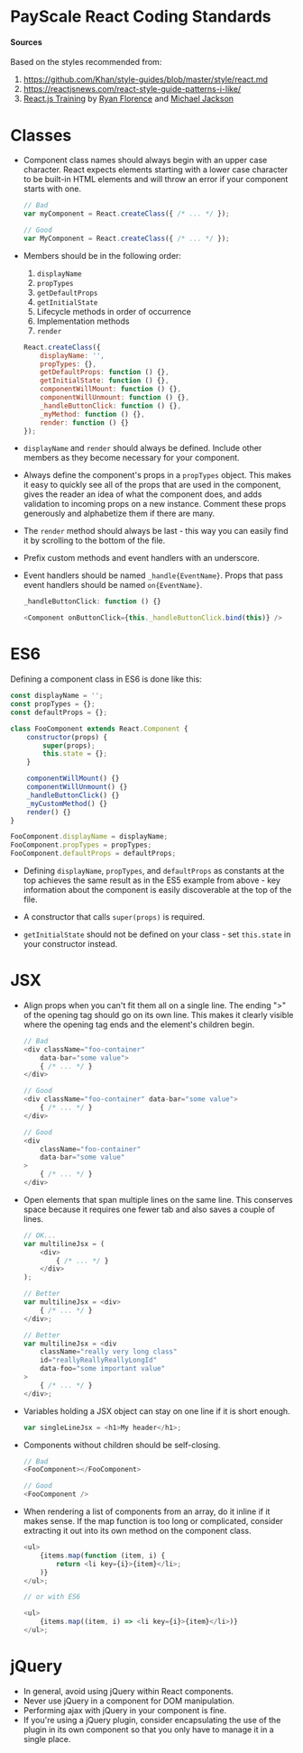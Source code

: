 
# PayScale React Coding Standards

#### Sources

Based on the styles recommended from:

1. https://github.com/Khan/style-guides/blob/master/style/react.md
2. https://reactjsnews.com/react-style-guide-patterns-i-like/
3. [React.js Training](https://reactjs-training.com/) by [Ryan Florence](https://twitter.com/ryanflorence) and [Michael Jackson](https://twitter.com/mjackson)


# Classes

* Component class names should always begin with an upper case character. React expects elements starting with a lower case character to be built-in HTML elements and will throw an error if your component starts with one.

    ```js
    // Bad
    var myComponent = React.createClass({ /* ... */ });

    // Good
    var MyComponent = React.createClass({ /* ... */ });
    ```

* Members should be in the following order:

    1. `displayName`
    2. `propTypes`
    3. `getDefaultProps`
    4. `getInitialState`
    5. Lifecycle methods in order of occurrence
    6. Implementation methods
    7. `render`

    ```js
    React.createClass({
        displayName: '',
        propTypes: {},
        getDefaultProps: function () {},
        getInitialState: function () {},
        componentWillMount: function () {},
        componentWillUnmount: function () {},
        _handleButtonClick: function () {},
        _myMethod: function () {},
        render: function () {}
    });
    ```
* `displayName` and `render` should always be defined. Include other members as they become necessary for your component.

* Always define the component's props in a `propTypes` object. This makes it easy to quickly see all of the props that are used in the component, gives the reader an idea of what the component does, and adds validation to incoming props on a new instance. Comment these props generously and alphabetize them if there are many.

* The `render` method should always be last - this way you can easily find it by scrolling to the bottom of the file.

* Prefix custom methods and event handlers with an underscore.

* Event handlers should be named `_handle{EventName}`. Props that pass event handlers should be named `on{EventName}`.

    ```js
    _handleButtonClick: function () {}
    ```

    ```js
    <Component onButtonClick={this._handleButtonClick.bind(this)} />
    ```

# ES6

Defining a component class in ES6 is done like this:

```js
const displayName = '';
const propTypes = {};
const defaultProps = {};

class FooComponent extends React.Component {
    constructor(props) {
        super(props);
        this.state = {};
    }

    componentWillMount() {}
    componentWillUnmount() {}
    _handleButtonClick() {}
    _myCustomMethod() {}
    render() {}
}

FooComponent.displayName = displayName;
FooComponent.propTypes = propTypes;
FooComponent.defaultProps = defaultProps;
```

* Defining `displayName`, `propTypes`, and `defaultProps` as constants at the top achieves the same result as in the ES5 example from above - key information about the component is easily discoverable at the top of the file.

* A constructor that calls `super(props)` is required.

* `getInitialState` should not be defined on your class - set `this.state` in your constructor instead.


# JSX

* Align props when you can't fit them all on a single line. The ending ">" of the opening tag should go on its own line. This makes it clearly visible where the opening tag ends and the element's children begin.

    ```js
    // Bad
    <div className="foo-container"
        data-bar="some value">
        { /* ... */ }
    </div>

    // Good
    <div className="foo-container" data-bar="some value">
        { /* ... */ }
    </div>

    // Good
    <div
        className="foo-container"
        data-bar="some value"
    >
        { /* ... */ }
    </div>
    ```

* Open elements that span multiple lines on the same line. This conserves space because it requires one fewer tab and also saves a couple of lines.

    ```js
    // OK...
    var multilineJsx = (
        <div>
            { /* ... */ }
        </div>
    );

    // Better
    var multilineJsx = <div>
        { /* ... */ }
    </div>;

    // Better
    var multilineJsx = <div
        className="really very long class"
        id="reallyReallyReallyLongId"
        data-foo="some important value"
    >
        { /* ... */ }
    </div>;
    ```

* Variables holding a JSX object can stay on one line if it is short enough.

    ```js
    var singleLineJsx = <h1>My header</h1>;
    ```

* Components without children should be self-closing.

    ```js
    // Bad
    <FooComponent></FooComponent>

    // Good
    <FooComponent />
    ```

* When rendering a list of components from an array, do it inline if it makes sense. If the map function is too long or complicated, consider extracting it out into its own method on the component class.

    ```js
    <ul>
        {items.map(function (item, i) {
            return <li key={i}>{item}</li>;
        )}
    </ul>;

    // or with ES6

    <ul>
        {items.map((item, i) => <li key={i}>{item}</li>)}
    </ul>;
    ```


# jQuery

* In general, avoid using jQuery within React components.
* Never use jQuery in a component for DOM manipulation.
* Performing ajax with jQuery in your component is fine.
* If you're using a jQuery plugin, consider encapsulating the use of the plugin in its own component so that you only have to manage it in a single place.

